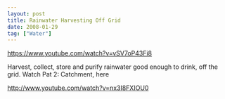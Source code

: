 ```yaml
---
layout: post
title: Rainwater Harvesting Off Grid
date: 2008-01-29
tag: ["Water"]
---
```


https://www.youtube.com/watch?v=vSV7oP43Fi8  

Harvest, collect, store and purify rainwater good enough to drink, off the grid. Watch Pat 2: Catchment, here 

http://www.youtube.com/watch?v=nx3I8FXIOU0 